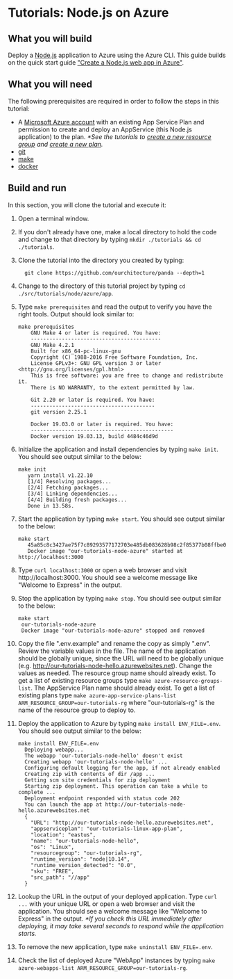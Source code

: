 # Tutorials: Node.js on Azure

## What you will build

Deploy a [Node.js][nodejs] application to Azure using the Azure CLI. This guide builds on the quick start guide ["Create a Node.js web app in Azure"][tutorial-base].

## What you will need

The following prerequisites are required in order to follow the steps in this tutorial:

- A [Microsoft Azure account][azure-account] with an existing App Service Plan and permission to create and deploy an AppService (this Node.js application) to the plan. _\*See the tutorials to [create a new resource group][tutorial-rg] and [create a new plan][tutorial-app-service-plan]._
- [git][git]
- [make][make]
- [docker][docker]

## Build and run

In this section, you will clone the tutorial and execute it:

1. Open a terminal window.

2. If you don't already have one, make a local directory to hold the code and change to that directory by typing `mkdir ./tutorials && cd ./tutorials`.

3. Clone the tutorial into the directory you created by typing:

   ```shell
     git clone https://github.com/ourchitecture/panda --depth=1
   ```

4. Change to the directory of this tutorial project by typing `cd ./src/tutorials/node/azure/app`.

5. Type `make prerequisites` and read the output to verify you have the right tools. Output should look similar to:

   ```shell
   make prerequisites
       GNU Make 4 or later is required. You have:
       ------------------------------------------
       GNU Make 4.2.1
       Built for x86_64-pc-linux-gnu
       Copyright (C) 1988-2016 Free Software Foundation, Inc.
       License GPLv3+: GNU GPL version 3 or later <http://gnu.org/licenses/gpl.html>
       This is free software: you are free to change and redistribute it.
       There is NO WARRANTY, to the extent permitted by law.

       Git 2.20 or later is required. You have:
       ----------------------------------------
       git version 2.25.1

       Docker 19.03.0 or later is required. You have:
       ----------------------------------------------
       Docker version 19.03.13, build 4484c46d9d
   ```

6. Initialize the application and install dependencies by typing `make init`. You should see output similar to the below:

   ```shell
   make init
      yarn install v1.22.10
      [1/4] Resolving packages...
      [2/4] Fetching packages...
      [3/4] Linking dependencies...
      [4/4] Building fresh packages...
      Done in 13.58s.
   ```

7. Start the application by typing `make start`. You should see output similar to the below:

   ```shell
   make start
      45a85c8c3427ae75f7c89293577172703e485db083628b98c2f85377b08ffbe0
      Docker image "our-tutorials-node-azure" started at http://localhost:3000
   ```

8. Type `curl localhost:3000` or open a web browser and visit http://localhost:3000. You should see a welcome message like "Welcome to Express" in the output.

9. Stop the application by typing `make stop`. You should see output similar to the below:

   ```shell
   make start
    our-tutorials-node-azure
    Docker image "our-tutorials-node-azure" stopped and removed
   ```

10. Copy the file ".env.example" and rename the copy as simply ".env". Review the variable values in the file. The name of the application should be globally unique, since the URL will need to be globally unique (e.g. http://our-tutorials-node-hello.azurewebsites.net). Change the values as needed. The resource group name should already exist. To get a list of existing resource groups type `make azure-resource-groups-list`. The AppService Plan name should already exist. To get a list of existing plans type `make azure-app-service-plans-list ARM_RESOURCE_GROUP=our-tutorials-rg` where "our-tutorials-rg" is the name of the resource group to deploy to.

11. Deploy the application to Azure by typing `make install ENV_FILE=.env`. You should see output similar to the below:

    ```shell
    make install ENV_FILE=.env
      Deploying webapp...
      The webapp 'our-tutorials-node-hello' doesn't exist
      Creating webapp 'our-tutorials-node-hello' ...
      Configuring default logging for the app, if not already enabled
      Creating zip with contents of dir /app ...
      Getting scm site credentials for zip deployment
      Starting zip deployment. This operation can take a while to complete ...
      Deployment endpoint responded with status code 202
      You can launch the app at http://our-tutorials-node-hello.azurewebsites.net
      {
        "URL": "http://our-tutorials-node-hello.azurewebsites.net",
        "appserviceplan": "our-tutorials-linux-app-plan",
        "location": "eastus",
        "name": "our-tutorials-node-hello",
        "os": "Linux",
        "resourcegroup": "our-tutorials-rg",
        "runtime_version": "node|10.14",
        "runtime_version_detected": "0.0",
        "sku": "FREE",
        "src_path": "//app"
      }
    ```

12. Lookup the URL in the output of your deployed application. Type `curl ...` with your unique URL or open a web browser and visit the application. You should see a welcome message like "Welcome to Express" in the output. _\*If you check this URL immediately after deploying, it may take several seconds to respond while the application starts._

13. To remove the new application, type `make uninstall ENV_FILE=.env`.

14. Check the list of deployed Azure "WebApp" instances by typing `make azure-webapps-list ARM_RESOURCE_GROUP=our-tutorials-rg`.

[nodejs]: https://nodejs.org/en/
[tutorial-base]: https://docs.microsoft.com/en-us/azure/app-service/quickstart-nodejs?pivots=platform-linux
[tutorial-rg]: ../../../terraform/azure/resource-group/#readme
[tutorial-app-service-plan]: ../../../terraform/azure/app-service-plan/#readme
[git]: ../../../../tools/git/#readme
[make]: ../../../../tools/make/#readme
[docker]: ../../../../tools/docker/#readme
[azure-account]: https://azure.microsoft.com/en-us/free/
